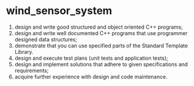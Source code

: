 # wind_sensor_system
1. design and write good structured and object oriented C++ programs;
2. design and write well documented C++ programs that use programmer designed data
structures;
3. demonstrate that you can use specified parts of the Standard Template Library.
4. design and execute test plans (unit tests and application tests);
5. design and implement solutions that adhere to given specifications and requirements;
6. acquire further experience with design and code maintenance.

